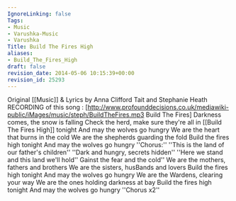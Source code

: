 ```yaml
---
IgnoreLinking: false
Tags:
- Music
- Varushka-Music
- Varushka
Title: Build The Fires High
aliases:
- Build_The_Fires_High
draft: false
revision_date: 2014-05-06 10:15:39+00:00
revision_id: 25293
---
```


Original [[Music]] & Lyrics by Anna Clifford Tait and Stephanie Heath
RECORDING of this song : [http://www.profounddecisions.co.uk/mediawiki-public/iMages/music/steph/BuildTheFires.mp3 Build The Fires]
Darkness comes, the snow is falling
Check the herd, make sure they're all in
[[Build The Fires High]] tonight
And may the wolves go hungry
We are the heart that burns in the cold
We are the shepherds guarding the fold
Build the fires high tonight
And may the wolves go hungry
''Chorus:''
''This is the land of our father's children''
''Dark and hungry, secrets hidden''
''Here we stand and this land we'll hold''
Gainst the fear and the cold''
We are the mothers, fathers and brothers
We are the sisters, husBands and lovers
Build the fires high tonight
And may the wolves go hungry
We are the Wardens, clearing your way
We are the ones holding darkness at bay
Build the fires high tonight
And may the wolves go hungry
''Chorus x2''